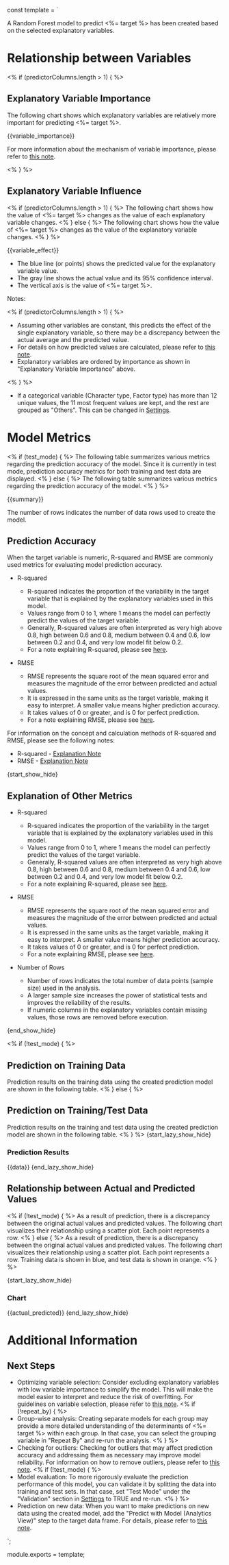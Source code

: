 const template =
`

A Random Forest model to predict <%= target %> has been created based on the selected explanatory variables.

# Relationship between Variables

<% if (predictorColumns.length > 1) { %>
## Explanatory Variable Importance

The following chart shows which explanatory variables are relatively more important for predicting <%= target %>.

{{variable_importance}}

For more information about the mechanism of variable importance, please refer to [this note](https://exploratory.io/note/exploratory/dLm5rwn5).

<% } %>

## Explanatory Variable Influence

<% if (predictorColumns.length > 1) { %>
The following chart shows how the value of <%= target %> changes as the value of each explanatory variable changes.
<% } else { %>
The following chart shows how the value of <%= target %> changes as the value of the explanatory variable changes.
<% } %>

{{variable_effect}}

* The blue line (or points) shows the predicted value for the explanatory variable value.
* The gray line shows the actual value and its 95% confidence interval.
* The vertical axis is the value of <%= target %>.

Notes:

<% if (predictorColumns.length > 1) { %>

* Assuming other variables are constant, this predicts the effect of the single explanatory variable, so there may be a discrepancy between the actual average and the predicted value.
* For details on how predicted values are calculated, please refer to [this note](https://exploratory.io/note/exploratory/Sbd0LDU6).
* Explanatory variables are ordered by importance as shown in "Explanatory Variable Importance" above.

<% } %>
* If a categorical variable (Character type, Factor type) has more than 12 unique values, the 11 most frequent values are kept, and the rest are grouped as "Others". This can be changed in [Settings](//analytics/settings).

# Model Metrics

 <% if (test_mode) { %>
 The following table summarizes various metrics regarding the prediction accuracy of the model. Since it is currently in test mode, prediction accuracy metrics for both training and test data are displayed.
 <% } else { %>
 The following table summarizes various metrics regarding the prediction accuracy of the model.
 <% } %>

 {{summary}}

 The number of rows indicates the number of data rows used to create the model.

## Prediction Accuracy

When the target variable is numeric, R-squared and RMSE are commonly used metrics for evaluating model prediction accuracy.

* R-squared
  * R-squared indicates the proportion of the variability in the target variable that is explained by the explanatory variables used in this model.
  * Values range from 0 to 1, where 1 means the model can perfectly predict the values of the target variable.
  * Generally, R-squared values are often interpreted as very high above 0.8, high between 0.6 and 0.8, medium between 0.4 and 0.6, low between 0.2 and 0.4, and very low model fit below 0.2.
  * For a note explaining R-squared, please see [here](https://exploratory.io/note/exploratory/R2-zVj7AqB3).

* RMSE
  * RMSE represents the square root of the mean squared error and measures the magnitude of the error between predicted and actual values.
  * It is expressed in the same units as the target variable, making it easy to interpret. A smaller value means higher prediction accuracy.
  * It takes values of 0 or greater, and is 0 for perfect prediction.
  * For a note explaining RMSE, please see [here](https://exploratory.io/note/exploratory/RMSE-DjQ0KQd5).


For information on the concept and calculation methods of R-squared and RMSE, please see the following notes:

* R-squared - [Explanation Note](https://exploratory.io/note/exploratory/R2-zVj7AqB3)
* RMSE - [Explanation Note](https://exploratory.io/note/exploratory/RMSE-DjQ0KQd5)



{start_show_hide}
## Explanation of Other Metrics

* R-squared
  * R-squared indicates the proportion of the variability in the target variable that is explained by the explanatory variables used in this model.
  * Values range from 0 to 1, where 1 means the model can perfectly predict the values of the target variable.
  * Generally, R-squared values are often interpreted as very high above 0.8, high between 0.6 and 0.8, medium between 0.4 and 0.6, low between 0.2 and 0.4, and very low model fit below 0.2.
  * For a note explaining R-squared, please see [here](https://exploratory.io/note/exploratory/R2-zVj7AqB3).

* RMSE
  * RMSE represents the square root of the mean squared error and measures the magnitude of the error between predicted and actual values.
  * It is expressed in the same units as the target variable, making it easy to interpret. A smaller value means higher prediction accuracy.
  * It takes values of 0 or greater, and is 0 for perfect prediction.
  * For a note explaining RMSE, please see [here](https://exploratory.io/note/exploratory/RMSE-DjQ0KQd5).

* Number of Rows
  * Number of rows indicates the total number of data points (sample size) used in the analysis.
  * A larger sample size increases the power of statistical tests and improves the reliability of the results.
  * If numeric columns in the explanatory variables contain missing values, those rows are removed before execution.

{end_show_hide}

<% if (!test_mode) { %>
## Prediction on Training Data
Prediction results on the training data using the created prediction model are shown in the following table.
<% } else { %>
## Prediction on Training/Test Data
Prediction results on the training and test data using the created prediction model are shown in the following table.
<% } %>
{start_lazy_show_hide}
### Prediction Results
{{data}}
{end_lazy_show_hide}

## Relationship between Actual and Predicted Values

<% if (!test_mode) { %>
As a result of prediction, there is a discrepancy between the original actual values and predicted values. The following chart visualizes their relationship using a scatter plot. Each point represents a row.
<% } else { %>
As a result of prediction, there is a discrepancy between the original actual values and predicted values. The following chart visualizes their relationship using a scatter plot. Each point represents a row. Training data is shown in blue, and test data is shown in orange.
<% } %>

{start_lazy_show_hide}
### Chart
{{actual_predicted}}
{end_lazy_show_hide}

# Additional Information

## Next Steps

* Optimizing variable selection: Consider excluding explanatory variables with low variable importance to simplify the model. This will make the model easier to interpret and reduce the risk of overfitting. For guidelines on variable selection, please refer to [this note](https://exploratory.io/note/exploratory/SWF4cTx8).
<% if (!repeat_by) { %>
* Group-wise analysis: Creating separate models for each group may provide a more detailed understanding of the determinants of <%= target %> within each group. In that case, you can select the grouping variable in "Repeat By" and re-run the analysis.
<% } %>
* Checking for outliers: Checking for outliers that may affect prediction accuracy and addressing them as necessary may improve model reliability. For information on how to remove outliers, please refer to [this note](https://exploratory.io/note/exploratory/Eep7kip3).
<% if (!test_mode) { %>
* Model evaluation: To more rigorously evaluate the prediction performance of this model, you can validate it by splitting the data into training and test sets. In that case, set "Test Mode" under the "Validation" section in [Settings](//analytics/settings) to TRUE and re-run.
<% } %>
* Prediction on new data: When you want to make predictions on new data using the created model, add the "Predict with Model (Analytics View)" step to the target data frame. For details, please refer to [this note](https://exploratory.io/note/exploratory/AAI3Mle3).

`;

module.exports = template; 